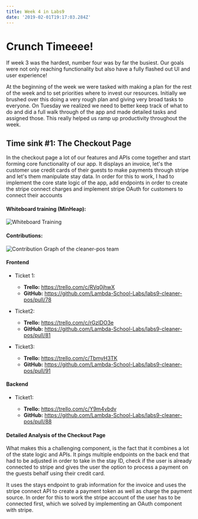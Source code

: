 ```yaml
---
title: Week 4 in Labs9
date: '2019-02-01T19:17:03.284Z'
---
```


# Crunch Timeeee!

If week 3 was the hardest, number four was by far the busiest.
Our goals were not only reaching functionality but also have a fully flashed out UI and user experience!

At the beginning of the week we were tasked with making a plan for the rest of the week and to set priorities
where to invest our resources.
Initially we brushed over this doing a very rough plan and giving very broad tasks to everyone.
On Tuesday we realized we need to better keep track of what to do and did a full walk through of the app and made detailed
tasks and assigned those.
This really helped us ramp up productivity throughout the week.

## Time sink #1: The Checkout Page

In the checkout page a lot of our features and APIs come together and start forming core
functionality of our app.
It displays an invoice, let's the customer use credit cards of their guests to make payments
through stripe and let's them manipulate stay data.
In order for this to work, I had to implement the core state logic of the app, add endpoints
in order to create the stripe connect charges and implement stripe OAuth for customers to connect their accounts

#### Whiteboard training (MinHeap):

![Whiteboard Training](https://youtu.be/Hq9xFXKrhEg)

#### Contributions:

![Contribution Graph of the cleaner-pos team](./Github-Contributions.jpg)

#### Frontend

- Ticket 1:

  - **Trello:** https://trello.com/c/RVq0jhwX
  - **GitHub:** https://github.com/Lambda-School-Labs/labs9-cleaner-pos/pull/78

- Ticket2:

  - **Trello:** https://trello.com/c/rGzIDO3e
  - **GitHub:** https://github.com/Lambda-School-Labs/labs9-cleaner-pos/pull/81

- Ticket3:
  - **Trello:** https://trello.com/c/TbmyH3TK
  - **GitHub:** https://github.com/Lambda-School-Labs/labs9-cleaner-pos/pull/91

#### Backend

- Ticket1:

  - **Trello:** https://trello.com/c/Y9m4vbdv
  - **GitHub:** https://github.com/Lambda-School-Labs/labs9-cleaner-pos/pull/88

#### Detailed Analysis of the Checkout Page

What makes this a challenging component, is the fact that it combines a lot of the state logic and APIs.
It pings multiple endpoints on the back end that had to be adjusted in order to take in the stay ID,
check if the user is already connected to stripe and gives the user the option to process a payment on the
guests behalf using their credit card.

It uses the stays endpoint to grab information for the invoice and uses the stripe connect API to create a payment
token as well as charge the payment source.
In order for this to work the stripe account of the user has to be connected first, which we solved by implementing
an OAuth component with stripe.
